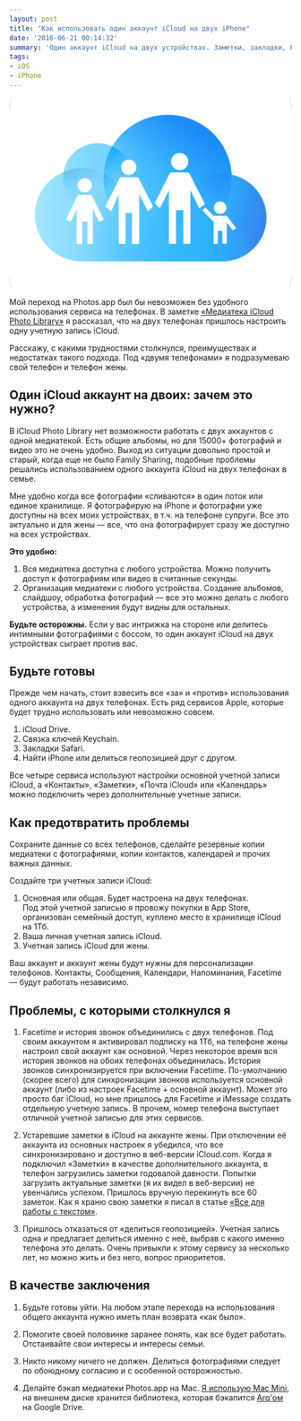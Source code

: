 ```yaml
---
layout: post
title: "Как использовать один аккаунт iCloud на двух iPhone"
date: '2016-06-21 00:14:32'
summary: 'Один аккаунт iCloud на двух устройствах. Заметки, закладки, Find My iPhone, Фотографии, Mail.app, Напоминания, Календарь на двух iPhone.'
tags:
- iOS
- iPhone
---
```


![](/images/2016/06/icloud_512.png)

Мой переход на Photos.app был бы невозможен без удобного использования сервиса на телефонах. В заметке [«Медиатека iCloud Photo Library»](http://pavel.miroshnichen.co/2016/06/21/icloud-photo-library) я рассказал, что на двух телефонах пришлось настроить одну учетную запись iCloud. 

Расскажу, с какими трудностями столкнулся, преимуществах и недостатках такого подхода. Под «двумя телефонами» я подразумеваю свой телефон и телефон жены.


## Один iCloud аккаунт на двоих: зачем это нужно?
В iCloud Photo Library нет возможности работать с двух аккаунтов с одной медиатекой. Есть общие альбомы, но для 15000+ фотографий и видео это не очень удобно. Выход из ситуации довольно простой и старый, когда еще не было Family Sharing, подобные проблемы решались использованием одного аккаунта iCloud на двух телефонах в семье.

Мне удобно когда все фотографии «сливаются» в один поток или единое хранилище. Я фотографирую на iPhone и фотографии уже доступны на всех моих устройствах, в т.ч. на телефоне супруги. Все это актуально и для жены — все, что она фотографирует сразу же доступно на всех устройствах.

**Это удобно:**
1. Вся медиатека доступна с любого устройства. Можно получить доступ к фотографиям или видео в считанные секунды.
2. Организация медиатеки с любого устройства. Создание альбомов, слайдшоу, обработка фотографий — все это можно делать с любого устройства, а изменения будут видны для остальных.

**Будьте осторожны.** Если у вас интрижка на стороне или делитесь интимными фотографиями с боссом, то один аккаунт iCloud на двух устройствах сыграет против вас.

## Будьте готовы
Прежде чем начать, стоит взвесить все «за» и «против» использования одного аккаунта на двух телефонах. Есть ряд сервисов Apple, которые будет трудно  использовать или невозможно совсем.

1. iCloud Drive.
2. Связка ключей Keychain.
3. Закладки Safari.
4. Найти iPhone или делиться геопозицией друг с другом.

Все четыре сервиса используют настройки основной учетной записи iCloud, а  «Контакты», «Заметки», «Почта iCloud» или «Календарь» можно подключить через дополнительные учетные записи. 

## Как предотвратить проблемы
Сохраните данные со всех телефонов, сделайте резервные копии медиатеки с фотографиями, копии контактов, календарей и прочих важных данных.

Создайте три учетных записи iCloud:  
1. Основная или общая. Будет настроена на двух телефонах.  
	Под этой учетной записью я провожу покупки в App Store, организован семейный доступ, куплено место в хранилище iCloud на 1Тб.
2. Ваша личная учетная запись iCloud.  
3. Учетная запись iCloud для жены.  

Ваш аккаунт и аккаунт жены будут нужны для персонализации телефонов. Контакты, Сообщения, Календари, Напоминания, Facetime — будут работать независимо. 


## Проблемы, с которыми столкнулся я
1. Facetime и история звонок объединились с двух телефонов.
	Под своим аккаунтом я активировал подписку на 1Тб, на телефоне жены настроил свой аккаунт как основной. Через некоторое время вся история звонков на обоих телефонах объединилась. История звонков синхронизируется при включении Facetime. По-умолчанию (скорее всего) для синхронизации звонков используется основной аккаунт (либо из настроек Facetime + основной аккаунт). Может это просто баг iCloud, но мне пришлось для Facetime и iMessage создать отдельную учетную запись. В прочем, номер телефона выступает отличной учетной записью для этих сервисов.

2. Устаревшие заметки в iCloud на аккаунте жены.
	При отключении её аккаунта из основных настроек я убедился, что все синхронизировано и доступно в веб-версии iCloud.com. Когда я подключил «Заметки» в качестве дополнительного аккаунта, в телефон загрузились заметки годовалой давности. Попытки загрузить актуальные заметки (я их видел в веб-версии) не увенчались успехом. Пришлось вручную перекинуть все 60 заметок. Как я храню свою заметки я писал в статье [«Все для работы с текстом»](http://pavel.miroshnichen.co/2015/09/09/text-editors/).

3. Пришлось отказаться от «делиться геопозицией». Учетная запись одна и предлагает делиться именно с неё, выбрав с какого именно телефона это делать. Очень привыкли к этому сервису за несколько лет, но можно жить и без него, вопрос приоритетов.


## В качестве заключения
1. Будьте готовы уйти. На любом этапе перехода на использования общего аккаунта нужно иметь план возврата «как было».

2. Помогите своей половинке заранее понять, как все будет работать. Отстаивайте свои интересы и интересы семьи.

3. Никто никому ничего не должен. Делиться фотографиями следует по обоюдному согласию и с особенной осторожностью.

4.  Делайте бэкап медиатеки Photos.app на Mac. [Я использую Mac Mini](http://pavel.miroshnichen.co/2016/06/17/desktop-first/), на внешнем диске хранится библиотека, которая бэкапится [Arq'ом](http://pavel.miroshnichen.co/2016/11/24/macsetup-2016/) на Google Drive.